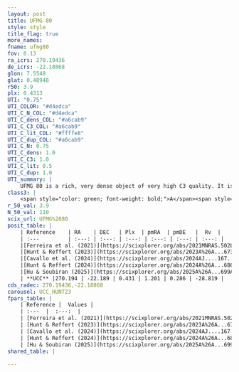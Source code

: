 ```yaml
---
layout: post
title: UFMG 80
style: style
title_flag: true
more_names: 
fname: ufmg80
fov: 0.13
ra_icrs: 270.19436
de_icrs: -22.18868
glon: 7.5548
glat: 0.48948
r50: 3.9
plx: 0.4313
UTI: "0.75"
UTI_COLOR: "#d4edca"
UTI_C_N_COL: "#d4edca"
UTI_C_dens_COL: "#a6cab9"
UTI_C_C3_COL: "#a6cab9"
UTI_C_lit_COL: "#ffffe8"
UTI_C_dup_COL: "#a6cab9"
UTI_C_N: 0.75
UTI_C_dens: 1.0
UTI_C_C3: 1.0
UTI_C_lit: 0.5
UTI_C_dup: 1.0
UTI_summary: |
    UFMG 80 is a rich, very dense object of very high C3 quality. It is moderately studied in the literature.
class3: |
    <span style="color: green; font-weight: bold;">A</span><span style="color: green; font-weight: bold;">A</span>
r_50_val: 3.9
N_50_val: 110
scix_url: UFMG%2080
posit_table: |
    | Reference    | RA    | DEC   | Plx  | pmRA  | pmDE   |  Rv  |
    | :---         | :---: | :---: | :---: | :---: | :---: | :---: |
    |[Ferreira et al. (2021)](https://scixplorer.org/abs/2021MNRAS.502L..90F) | 270.188 | -22.188 | 0.438 | 1.25 | 0.325 | -- |
    |[Hunt & Reffert (2023)](https://scixplorer.org/abs/2023A%26A...673A.114H) | 270.185 | -22.182 | 0.427 | 1.196 | 0.279 | -30.341 |
    |[Cavallo et al. (2024)](https://scixplorer.org/abs/2024AJ....167...12C) | 270.205 | -22.187 | 0.428 | -- | -- | -- |
    |[Hunt & Reffert (2024)](https://scixplorer.org/abs/2024A%26A...686A..42H) | 270.185 | -22.182 | 0.427 | 1.196 | 0.279 | -30.341 |
    |[Hu & Soubiran (2025)](https://scixplorer.org/abs/2025A%26A...699A.246H) | 270.205 | -22.187 | -- | -- | -- | -- |
    | **UCC** |270.194 | -22.189 | 0.431 | 1.201 | 0.286 | -28.819 | 
cds_radec: 270.19436,-22.18868
carousel: UCC_HUNT23
fpars_table: |
    | Reference |  Values |
    | :---  |  :---:  |
    | [Ferreira et al. (2021)](https://scixplorer.org/abs/2021MNRAS.502L..90F) | `E(B-V)=1.05, Dmod=11.0, logt=8.6` |
    | [Hunt & Reffert (2023)](https://scixplorer.org/abs/2023A%26A...673A.114H) | `AV50=3.439, diffAV50=2.156, MOD50=11.628, logAge50=7.983` |
    | [Cavallo et al. (2024)](https://scixplorer.org/abs/2024AJ....167...12C) | `AV50=3.26, dMod50=11.36, logAge50=8.7, [Fe/H]50=-0.44` |
    | [Hunt & Reffert (2024)](https://scixplorer.org/abs/2024A%26A...686A..42H) | `MassJ=551.893` |
    | [Hu & Soubiran (2025)](https://scixplorer.org/abs/2025A%26A...699A.246H) | `MA22=-0.31, MA23f=-0.14, MZ23=-0.04, MK24=-0.12` |
shared_table: |
    
---
```

